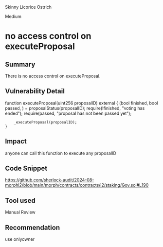 Skinny Licorice Ostrich

Medium

# no access control on executeProposal

## Summary
There is no access  control on executeProposal.
## Vulnerability Detail
  function executeProposal(uint256 proposalID) external {
        (bool finished, bool passed, ) = proposalStatus(proposalID);
        require(!finished, "voting has ended");
        require(passed, "proposal has not been passed yet");

        _executeProposal(proposalID);
    }
## Impact
anyone can call this function to execute any  proposalID
## Code Snippet
https://github.com/sherlock-audit/2024-08-morphl2/blob/main/morph/contracts/contracts/l2/staking/Gov.sol#L190
## Tool used

Manual Review

## Recommendation
use onlyowner 